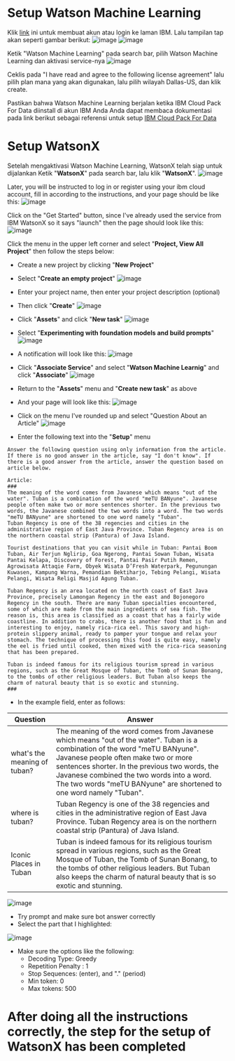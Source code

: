 # Setup Watson Machine Learning

Klik [link](https://cloud.ibm.com/) ini untuk membuat akun atau login ke laman IBM. Lalu tampilan tap akan seperti gambar berikut:
![image](https://github.com/mslthn/Build-Generative-Virtual-Assistant-IBM-Watsonx/assets/75915809/2eca1288-635c-48e2-bab3-7126bcd55453)
![image](https://github.com/mslthn/Build-Generative-Virtual-Assistant-IBM-Watsonx/assets/75915809/2bc8116f-2d0d-4e9a-94ad-e85aad1ed9a5)

Ketik "Watson Machine Learning" pada search bar, pilih Watson Machine Learning dan aktivasi service-nya
![image](https://github.com/mslthn/Build-Generative-Virtual-Assistant-IBM-Watsonx/assets/75915809/db1d4edc-8120-4d2a-af5a-43ee97b07d11)

Ceklis pada "I have read and agree to the following license agreement" lalu pilih plan mana yang akan digunakan, lalu pilih wilayah Dallas-US, dan klik create.

Pastikan bahwa Watson Machine Learning berjalan ketika IBM Cloud Pack For Data diinstall di akun IBM Anda
Anda dapat membaca dokumentasi pada link berikut sebagai referensi untuk setup [IBM Cloud Pack For Data](https://cloud.ibm.com/docs/cloud-pak-data?topic=cloud-pak-data-getting-started)

# Setup WatsonX
Setelah mengaktivasi Watson Machine Learning, WatsonX telah siap untuk dijalankan
Ketik "**WatsonX**" pada search bar, lalu klik "**WatsonX**".
![image](https://github.com/mslthn/Build-Generative-Virtual-Assistant-IBM-Watsonx/assets/75915809/31d5a467-7f1b-4d51-9f3e-bed4101dd345)

Later, you will be instructed to log in or register using your ibm cloud account, fill in according to the instructions, and your page should be like this:
![image](https://github.com/mslthn/Build-Generative-Virtual-Assistant-IBM-Watsonx/assets/75915809/bb33f944-59f0-4d8a-ae69-a15d34f42b53)

Click on the "Get Started" button, since I've already used the service from IBM WatsonX so it says "launch" then the page should look like this:
![image](https://github.com/mslthn/Build-Generative-Virtual-Assistant-IBM-Watsonx/assets/75915809/86b418c8-072b-4180-9175-bc2c5b83101c)

Click the menu in the upper left corner and select "**Project, View All Project**" then follow the steps below:
* Create a new project by clicking "**New Project**"
* Select "**Create an empty project**"
  ![image](https://github.com/mslthn/Build-Generative-Virtual-Assistant-IBM-Watsonx/assets/75915809/a54a5b28-3117-4e8f-9530-1d8136901809)

* Enter your project name, then enter your project description (optional)
* Then click "**Create**"
  ![image](https://github.com/mslthn/Build-Generative-Virtual-Assistant-IBM-Watsonx/assets/75915809/7ca9f151-b55a-49e6-a3f8-8a59c46fd8fa)

* Click "**Assets**" and click "**New task**"
  ![image](https://github.com/mslthn/Build-Generative-Virtual-Assistant-IBM-Watsonx/assets/75915809/5616fa6b-89a2-4678-9e00-b643da88e77c)

* Select "**Experimenting with foundation models and build prompts**"
  ![image](https://github.com/mslthn/Build-Generative-Virtual-Assistant-IBM-Watsonx/assets/75915809/85b1ee94-5bfb-4f76-b8fc-fccd17412e50)

* A notification will look like this:
  ![image](https://github.com/mslthn/Build-Generative-Virtual-Assistant-IBM-Watsonx/assets/75915809/3de091cb-aa91-4e32-a4b3-2ec238ab5444)

* Click "**Associate Service**" and select "**Watson Machine Learnig**" and click "**Associate**"
  ![image](https://github.com/mslthn/Build-Generative-Virtual-Assistant-IBM-Watsonx/assets/75915809/0d554fcb-ed68-4a69-a399-dd1a67c56cc3)

* Return to the "**Assets**" menu and "**Create new task**" as above
* And your page will look like this:
  ![image](https://github.com/mslthn/Build-Generative-Virtual-Assistant-IBM-Watsonx/assets/75915809/61f19b35-f18e-4747-8c38-5e8280c40b5f)

* Click on the menu I've rounded up and select "Question About an Article"
  ![image](https://github.com/mslthn/Build-Generative-Virtual-Assistant-IBM-Watsonx/assets/75915809/0acdf35a-1ee9-45c4-b0f3-0071b45f68a8)


* Enter the following text into the "**Setup**" menu
```
Answer the following question using only information from the article. If there is no good answer in the article, say "I don't know". If there is a good answer from the article, answer the question based on article below.

Article: 
###
The meaning of the word comes from Javanese which means "out of the water". Tuban is a combination of the word "meTU BANyune". Javanese people often make two or more sentences shorter. In the previous two words, the Javanese combined the two words into a word. The two words "meTU BANyune" are shortened to one word namely "Tuban".
Tuban Regency is one of the 38 regencies and cities in the administrative region of East Java Province. Tuban Regency area is on the northern coastal strip (Pantura) of Java Island.

Tourist destinations that you can visit while in Tuban: Pantai Boom Tuban, Air Terjun Nglirip, Goa Ngerong, Pantai Sowan Tuban, Wisata Pantai Kelapa, Discovery of Forest, Pantai Pasir Putih Remen, Agrowisata Attaqie Farm, Obyek Wisata D’Fresh Waterpark, Pegunungan Kuwasen, Kampung Warna, Pemandian Bektiharjo, Tebing Pelangi, Wisata Pelangi, Wisata Religi Masjid Agung Tuban.

Tuban Regency is an area located on the north coast of East Java Province, precisely Lamongan Regency in the east and Bojonegoro Regency in the south. There are many Tuban specialties encountered, some of which are made from the main ingredients of sea fish. The reason is, this area is classified as a coast that has a fairly wide coastline. In addition to crabs, there is another food that is fun and interesting to enjoy, namely rica-rica eel. This savory and high-protein slippery animal, ready to pamper your tongue and relax your stomach. The technique of processing this food is quite easy, namely the eel is fried until cooked, then mixed with the rica-rica seasoning that has been prepared.

Tuban is indeed famous for its religious tourism spread in various regions, such as the Great Mosque of Tuban, the Tomb of Sunan Bonang, to the tombs of other religious leaders. But Tuban also keeps the charm of natural beauty that is so exotic and stunning.
###
```
* In the example field, enter as follows:
  
| Question                   | Answer                                                                                                                                |
|----------------------------|---------------------------------------------------------------------------------------------------------------------------------------|
| what's the meaning of tuban?       | The meaning of the word comes from Javanese which means "out of the water". Tuban is a combination of the word "meTU BANyune". Javanese people often make two or more sentences shorter. In the previous two words, the Javanese combined the two words into a word. The two words "meTU BANyune" are shortened to one word namely "Tuban". |
| where is tuban? | Tuban Regency is one of the 38 regencies and cities in the administrative region of East Java Province. Tuban Regency area is on the northern coastal strip (Pantura) of Java Island.              |
| Iconic Places in Tuban | Tuban is indeed famous for its religious tourism spread in various regions, such as the Great Mosque of Tuban, the Tomb of Sunan Bonang, to the tombs of other religious leaders. But Tuban also keeps the charm of natural beauty that is so exotic and stunning. |

![image](https://github.com/mslthn/Build-Generative-Virtual-Assistant-IBM-Watsonx/assets/75915809/ba898c78-9a9b-4008-b006-7b39d4223f99)


* Try prompt and make sure bot answer correctly
* Select the part that I highlighted:

![image](https://github.com/mslthn/Build-Generative-Virtual-Assistant-IBM-Watsonx/assets/75915809/e3570dba-61a4-42a9-a46a-e27bb222cab4)

* Make sure the options like the following:
  * Decoding Type: Greedy
  * Repetition Penalty : 1
  * Stop Sequences: (enter), and "." (period)
  * Min token: 0
  * Max tokens: 500
    
# After doing all the instructions correctly, the step for the setup of WatsonX has been completed





